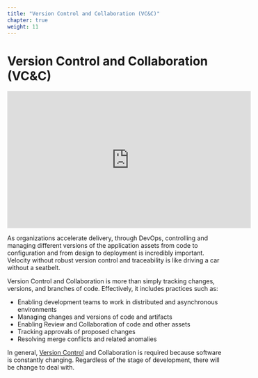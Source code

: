 ```yaml
---
title: "Version Control and Collaboration (VC&C)"
chapter: true
weight: 11
---
```

# Version Control and Collaboration (VC&C)

<iframe width="560" height="315" src="https://www.youtube.com/embed/TxfAeYXmles" title="YouTube video player" frameborder="0" allow="accelerometer; autoplay; clipboard-write; encrypted-media; gyroscope; picture-in-picture" allowfullscreen></iframe>

As organizations accelerate delivery, through DevOps, controlling and managing different versions of the application assets from code to configuration and from design to deployment is incredibly important. Velocity without robust version control and traceability is like driving a car without a seatbelt.

Version Control and Collaboration is more than simply tracking changes, versions, and branches of code. Effectively, it includes practices such as:

- Enabling development teams to work in distributed and asynchronous environments
- Managing changes and versions of code and artifacts
- Enabling Review and Collaboration of code and other assets
- Tracking approvals of proposed changes
- Resolving merge conflicts and related anomalies

In general, [Version Control](https://about.gitlab.com/solutions/version-control/) and Collaboration is required because software is constantly changing. Regardless of the stage of development, there will be change to deal with.
